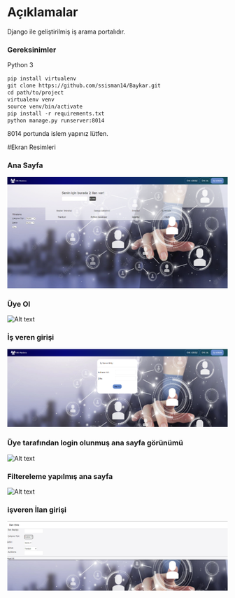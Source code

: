 # Açıklamalar
Django ile geliştirilmiş iş arama portalıdır.

### Gereksinimler

Python 3


```shell script
pip install virtualenv
git clone https://github.com/ssisman14/Baykar.git
cd path/to/project
virtualenv venv
source venv/bin/activate
pip install -r requirements.txt
python manage.py runserver:8014    
```
8014 portunda islem yapınız lütfen.


#Ekran Resimleri

### Ana Sayfa
![Alt text](ekran_resimleri/ana_sayfa.png?raw=true "Ana Sayfa")

### Üye Ol
![Alt text](ekran_resimleri/üye_ol.png?raw=true "Üye Ol")

### İş veren girişi
![Alt text](ekran_resimleri/is_veren_girisi.png?raw=true "İs veren Girişi")

### Üye tarafından login olunmuş ana sayfa görünümü
![Alt text](ekran_resimleri/login_üye_ana_sayfa.png?raw=true "Giriş yapılmış ana sayfa")

### Filtereleme yapılmış ana sayfa
![Alt text](ekran_resimleri/login_üye_filteleme.png?raw=true "Filtreleme")


###  işveren İlan girişi
![Alt text](ekran_resimleri/isveren_ilan_ekleme.png?raw=true "İlan ekleme")
